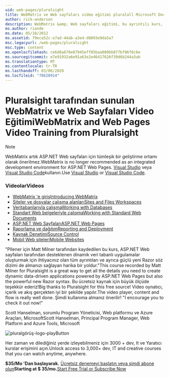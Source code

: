 ```yaml
---
uid: web-pages/pluralsight
title: WebMatrix ve Web sayfaları video eğitimi pluralall Microsoft Docs
author: rick-anderson
description: WebMatrix &amp; Web sayfaları eğitimi, bu ayrıntılı kurs, WebMatrix ve ASP.NET Web sayfaları ile çalışmaya başlamanızı sağlayacak. Her şeyi ele alır...
ms.author: riande
ms.date: 05/18/2012
ms.assetid: 79eca52c-e7ad-44ab-a3e4-d8093e9da5a7
msc.legacyurl: /web-pages/pluralsight
msc.type: content
ms.openlocfilehash: ce6d8a678e07945eff05baa080bb877bf06f6c6e
ms.sourcegitcommit: e7e91932a6e91a63e2e46417626f39d6b244a3ab
ms.translationtype: MT
ms.contentlocale: tr-TR
ms.lasthandoff: 03/06/2020
ms.locfileid: "78628914"
---
```

# <a name="webmatrix-and-web-pages-video-training-from-pluralsight"></a><span data-ttu-id="cf5a8-104">Pluralsight tarafından sunulan WebMatrix ve Web Sayfaları Video Eğitimi</span><span class="sxs-lookup"><span data-stu-id="cf5a8-104">WebMatrix and Web Pages Video Training from Pluralsight</span></span>

> [!NOTE] 
> <span data-ttu-id="cf5a8-105">WebMatrix artık ASP.NET Web sayfaları için tümleşik bir geliştirme ortamı olarak önerilmez.</span><span class="sxs-lookup"><span data-stu-id="cf5a8-105">WebMatrix is no longer recommended as an integrated development environment for ASP.NET Web Pages.</span></span> <span data-ttu-id="cf5a8-106">[Visual Studio](xref:aspnet/web-pages/overview/getting-started/program-asp-net-web-pages-in-visual-studio) veya [Visual Studio Code](https://code.visualstudio.com/)kullanın.</span><span class="sxs-lookup"><span data-stu-id="cf5a8-106">Use [Visual Studio](xref:aspnet/web-pages/overview/getting-started/program-asp-net-web-pages-in-visual-studio) or [Visual Studio Code](https://code.visualstudio.com/).</span></span>

### <a name="videos"></a><span data-ttu-id="cf5a8-107">Videolar</span><span class="sxs-lookup"><span data-stu-id="cf5a8-107">Videos</span></span>

- [<span data-ttu-id="cf5a8-108">WebMatrix 'e giriş</span><span class="sxs-lookup"><span data-stu-id="cf5a8-108">Introducing WebMatrix</span></span>](https://pluralsight.com/training/Player?author=matt-milner&name=webmatrix-introduction-m1&mode=live&clip=0&course=webmatrix-introduction)
- [<span data-ttu-id="cf5a8-109">Siteler ve dosyalar çalışma alanları</span><span class="sxs-lookup"><span data-stu-id="cf5a8-109">Sites and Files Workspaces</span></span>](https://pluralsight.com/training/Player?author=matt-milner&name=webmatrix-introduction-m2&mode=live&clip=0&course=webmatrix-introduction)
- [<span data-ttu-id="cf5a8-110">Veritabanlarıyla çalışma</span><span class="sxs-lookup"><span data-stu-id="cf5a8-110">Working with Databases</span></span>](https://pluralsight.com/training/Player?author=matt-milner&name=webmatrix-introduction-m3&mode=live&clip=0&course=webmatrix-introduction)
- [<span data-ttu-id="cf5a8-111">Standart Web belgeleriyle çalışma</span><span class="sxs-lookup"><span data-stu-id="cf5a8-111">Working with Standard Web Documents</span></span>](https://pluralsight.com/training/Player?author=matt-milner&name=webmatrix-introduction-m4&mode=live&clip=0&course=webmatrix-introduction)
- [<span data-ttu-id="cf5a8-112">ASP.NET Web Sayfaları</span><span class="sxs-lookup"><span data-stu-id="cf5a8-112">ASP.NET Web Pages</span></span>](https://pluralsight.com/training/Player?author=matt-milner&name=webmatrix-introduction-m5&mode=live&clip=0&course=webmatrix-introduction)
- [<span data-ttu-id="cf5a8-113">Raporlama ve dağıtım</span><span class="sxs-lookup"><span data-stu-id="cf5a8-113">Reporting and Deployment</span></span>](https://pluralsight.com/training/Player?author=matt-milner&name=webmatrix-introduction-m8&mode=live&clip=0&course=webmatrix-introduction)
- [<span data-ttu-id="cf5a8-114">Kaynak Denetimi</span><span class="sxs-lookup"><span data-stu-id="cf5a8-114">Source Control</span></span>](https://pluralsight.com/training/Player?author=matt-milner&name=webmatrix-introduction-m9&mode=live&clip=0&course=webmatrix-introduction)
- [<span data-ttu-id="cf5a8-115">Mobil Web siteleri</span><span class="sxs-lookup"><span data-stu-id="cf5a8-115">Mobile Websites</span></span>](https://pluralsight.com/training/Player?author=matt-milner&name=webmatrix-introduction-m10&mode=live&clip=0&course=webmatrix-introduction)

<span data-ttu-id="cf5a8-116">"Pllener için Matt Milner tarafından kaydedilen bu kurs, ASP.NET Web sayfaları tarafından desteklenen dinamik veri tabanlı uygulamalar oluşturmak için ihtiyacınız olan tüm ayrıntıları ve ayrıca güçlü yeni Razor söz dizimi de almanızı sağlayan harika bir yoldur.</span><span class="sxs-lookup"><span data-stu-id="cf5a8-116">"This course recorded by Matt Milner for Pluralsight is a great way to get all the details you need to create dynamic data-driven applications powered by ASP.NET Web Pages but also the powerful new Razor syntax.</span></span> <span data-ttu-id="cf5a8-117">Bu ücretsiz kaynak için büyük ölçüde teşekkür ederiz!</span><span class="sxs-lookup"><span data-stu-id="cf5a8-117">Big thanks to Pluralsight for this free source!</span></span> <span data-ttu-id="cf5a8-118">Video oynatıcı, içerik ve akış gerçekten iyi bir şekilde yapılır.</span><span class="sxs-lookup"><span data-stu-id="cf5a8-118">The video player, content and flow is really well done.</span></span> <span data-ttu-id="cf5a8-119">Şimdi kullanıma almanız önerilir! "</span><span class="sxs-lookup"><span data-stu-id="cf5a8-119">I encourage you to check it out now!"</span></span>

<span data-ttu-id="cf5a8-120">Scott Hanselman, sorumlu Program Yöneticisi, Web platformu ve Azure Araçları, Microsoft</span><span class="sxs-lookup"><span data-stu-id="cf5a8-120">Scott Hanselman, Principal Program Manager, Web Platform and Azure Tools, Microsoft</span></span>

![pluralgörüş-logo-playButton](pluralsight/_static/image1.png)

<span data-ttu-id="cf5a8-122">Her zaman ve dilediğiniz yerde izleyebilmeniz için 3000 + dev, It ve Yaratıcı kurslar erişimini açın.</span><span class="sxs-lookup"><span data-stu-id="cf5a8-122">Unlock access to 3,000+ dev, IT and creative courses that you can watch anytime, anywhere.</span></span>

<span data-ttu-id="cf5a8-123">**$35/Mo 'Dan başlayarak.** [Ücretsiz denemeyi başlatın veya şimdi abone olun](https://www.pluralsight.com/pricing&amp;utm_source=microsoft&amp;utm_medium=sponsored-page&amp;utm_content=webmatrix&amp;utm_campaign=microsoft-sponsored-course)</span><span class="sxs-lookup"><span data-stu-id="cf5a8-123">**Starting at $ 35/mo.**[Start Free Trial or Subscribe Now](https://www.pluralsight.com/pricing&amp;utm_source=microsoft&amp;utm_medium=sponsored-page&amp;utm_content=webmatrix&amp;utm_campaign=microsoft-sponsored-course)</span></span>
